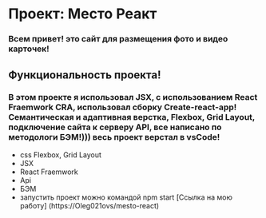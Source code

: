 # Проект: Место Реакт

### Всем привет! это сайт для размещения фото и видео карточек! 
## Функциональность проекта!
### В этом проекте я использовал JSX, с использованием React Fraemwork CRA, иcпользовал сборку Create-react-app! Cемантическая и адаптивная верстка, Flexbox, Grid Layout, подключение сайта к серверу API, все написано по методологи БЭМ!))) весь проект верстал в vsCode!

+ css Flexbox, Grid Layout 
+ JSX
+ React Fraemwork
+ Api
+ БЭМ
+ запустить проект можно командой npm start
[Ссылка на мою работу] (https://Oleg021ovs/mesto-react)